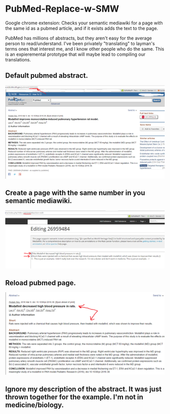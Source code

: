 # PubMed-Replace-w-SMW
Google chrome extension: Checks your semantic mediawiki for a page with the same id as a pubmed article, and if it exists adds the text to the page.

PubMed has millions of abstracts, but they aren't easy for the average person to read/understand.
I've been privately "translating" to layman's terms ones that interest me, and I know other people who do the same. This is an expieremental prototype that will maybe lead to compiling our translations.

## Default pubmed abstract.
![Alt text](1.png)
## Create a page with the same number in you semantic mediawiki.
![Alt text](2.png)
## Reload pubmed page.
![Alt text](3.png)

## Ignore my description of the abstract. It was just thrown together for the example. I'm not in medicine/biology.

